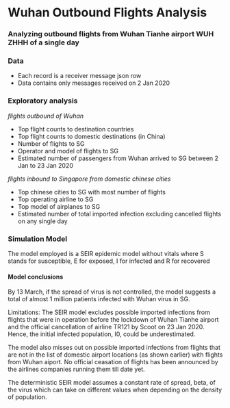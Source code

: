 # Wuhan Outbound Flights Analysis
### Analyzing outbound flights from Wuhan Tianhe airport WUH ZHHH of a single day

### Data
- Each record is a receiver message json row
- Data contains only messages received on 2 Jan 2020

### Exploratory analysis
*flights outbound of Wuhan*
- Top flight counts to destination countries
- Top flight counts to domestic destinations (in China)
- Number of flights to SG
- Operator and model of flights to SG
- Estimated number of passengers from Wuhan arrived to SG between 2 Jan to 23 Jan 2020

*flights inbound to Singapore from domestic chinese cities*
- Top chinese cities to SG with most number of flights
- Top operating airline to SG
- Top model of airplanes to SG
- Estimated number of total imported infection excluding cancelled flights on any single day

### Simulation Model
The model employed is a SEIR epidemic model without vitals where S stands for susceptible, E for exposed, I for infected and R for recovered

#### Model conclusions
By 13 March, if the spread of virus is not controlled, the model suggests a total of almost 1 million patients infected with Wuhan virus in SG.

Limitations: 
The SEIR model excludes possible imported infections from flights that were in operation before the lockdown of Wuhan Tianhe airport and the official cancellation of airline TR121 by Scoot on 23 Jan 2020. Hence, the initial infected population, I0, could be underestimated.

The model also misses out on possible imported infections from flights that are not in the list of domestic airport locations (as shown earlier) with flights from Wuhan aiport. No official ceasation of flights has been announced by the airlines companies running them till date yet.

The deterministic SEIR model assumes a constant rate of spread, beta, of the virus which can take on different values when depending on the density of population.

